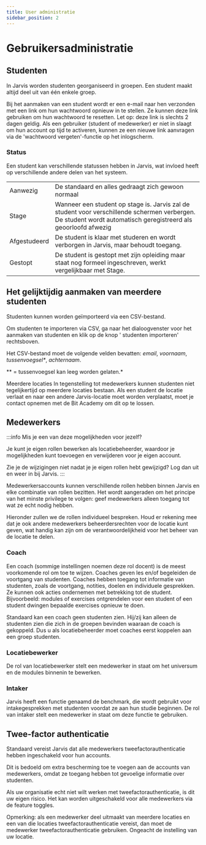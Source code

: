 ```yaml
---
title: User administratie
sidebar_position: 2
---
```


# Gebruikersadministratie

## Studenten

In Jarvis worden studenten georganiseerd in groepen. Een student maakt altijd deel uit van één enkele groep.

Bij het aanmaken van een student wordt er een e-mail naar hen verzonden met een link om hun wachtwoord opnieuw in te
stellen. Ze kunnen deze link gebruiken om hun wachtwoord te resetten.
Let op: deze link is slechts 2 dagen geldig. Als een gebruiker (student of medewerker) er niet in slaagt om hun account
op tijd te activeren,
kunnen ze een nieuwe link aanvragen via de 'wachtwoord vergeten'-functie op het inlogscherm.

### Status

Een student kan verschillende statussen hebben in Jarvis, wat invloed heeft op verschillende andere delen van het
systeem.

|              |                                                                                                                                       |
|--------------|---------------------------------------------------------------------------------------------------------------------------------------|
| Aanwezig     | De standaard en alles gedraagt zich gewoon normaal                                                                                    |
| Stage        | Wanneer een student op stage is. Jarvis zal de student voor verschillende schermen verbergen. De student wordt automatisch geregistreerd als geoorloofd afwezig |
| Afgestudeerd | De student is klaar met studeren en wordt verborgen in Jarvis, maar behoudt toegang.                                                  |
| Gestopt      | De student is gestopt met zijn opleiding maar staat nog formeel ingeschreven, werkt vergelijkbaar met Stage.                          |

## Het gelijktijdig aanmaken van meerdere studenten

Studenten kunnen worden geïmporteerd via een CSV-bestand.

Om studenten te importeren via CSV, ga naar het dialoogvenster voor het aanmaken van studenten en klik op de knop '
studenten importeren' rechtsboven.

Het CSV-bestand moet de volgende velden bevatten: *email*, *voornaam*, *tussenvoegsel\**, *achternaam*.

\** = tussenvoegsel kan leeg worden gelaten.*

Meerdere locaties
In tegenstelling tot medewerkers kunnen studenten niet tegelijkertijd op meerdere locaties bestaan. Als een student de
locatie verlaat
en naar een andere Jarvis-locatie moet worden verplaatst, moet je contact opnemen met de Bit Academy om dit op te
lossen.

## Medewerkers

:::info Mis je een van deze mogelijkheden voor jezelf?

Je kunt je eigen rollen bewerken als locatiebeheerder, waardoor je
mogelijkheden kunt toevoegen en verwijderen voor je eigen account.

Zie je de wijzigingen niet nadat je je eigen rollen hebt gewijzigd? Log dan uit en weer in bij Jarvis.
:::

Medewerkersaccounts kunnen verschillende rollen hebben binnen Jarvis en elke combinatie van rollen bezitten.
Het wordt aangeraden om het principe van het minste privilege te volgen: geef medewerkers alleen toegang tot wat ze echt
nodig hebben.

Hieronder zullen we de rollen individueel bespreken.
Houd er rekening mee dat je ook andere medewerkers beheerdersrechten voor de locatie kunt geven, wat handig kan zijn om
de verantwoordelijkheid voor het beheer van de locatie te delen.

### Coach

Een coach (sommige instellingen noemen deze rol docent) is de meest voorkomende rol om toe te wijzen.
Coaches geven les en/of begeleiden de voortgang van studenten.
Coaches hebben toegang tot informatie van studenten, zoals de voortgang, notities, doelen en individuele gesprekken.
Ze kunnen ook acties ondernemen met betrekking tot de student. Bijvoorbeeld: modules of exercises ontgrendelen voor een
student of een student dwingen bepaalde exercises opnieuw te doen.

Standaard kan een coach geen studenten zien. Hij/zij kan alleen de studenten zien die zich in de groepen bevinden
waaraan de coach is gekoppeld. Dus u als locatiebeheerder moet coaches eerst koppelen aan een groep studenten.

### Locatiebewerker

De rol van locatiebewerker stelt een medewerker in staat om het universum en de modules binnenin te bewerken.

### Intaker

Jarvis heeft een functie genaamd de benchmark, die wordt gebruikt voor intakegesprekken met studenten voordat ze aan hun
studie beginnen.
De rol van intaker stelt een medewerker in staat om deze functie te gebruiken.

## Twee-factor authenticatie

Standaard vereist Jarvis dat alle medewerkers tweefactorauthenticatie hebben ingeschakeld voor hun accounts.

Dit is bedoeld om extra bescherming toe te voegen aan de accounts van medewerkers,
omdat ze toegang hebben tot gevoelige informatie over studenten.

Als uw organisatie echt niet wilt werken met tweefactorauthenticatie, is dit uw eigen risico.
Het kan worden uitgeschakeld voor alle medewerkers via de feature toggles.

Opmerking: als een medewerker deel uitmaakt van meerdere locaties en een van die locaties tweefactorauthenticatie
vereist, dan moet de medewerker
tweefactorauthenticatie gebruiken. Ongeacht de instelling van uw locatie.
